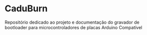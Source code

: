# CaduBurn
Repositório dedicado ao projeto e documentação do gravador de bootloader para microcontroladores de placas Arduino Compatível
